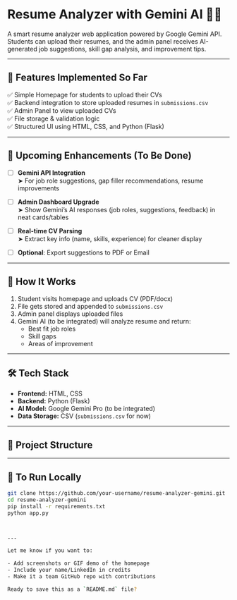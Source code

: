 # Resume Analyzer with Gemini AI 🧠💼

A smart resume analyzer web application powered by Google Gemini API.  
Students can upload their resumes, and the admin panel receives AI-generated job suggestions, skill gap analysis, and improvement tips.

---

## 🔧 Features Implemented So Far

✅ Simple Homepage for students to upload their CVs  
✅ Backend integration to store uploaded resumes in `submissions.csv`  
✅ Admin Panel to view uploaded CVs  
✅ File storage & validation logic  
✅ Structured UI using HTML, CSS, and Python (Flask)

---

## 🧠 Upcoming Enhancements (To Be Done)

- [ ] **Gemini API Integration**  
  ➤ For job role suggestions, gap filler recommendations, resume improvements

- [ ] **Admin Dashboard Upgrade**  
  ➤ Show Gemini’s AI responses (job roles, suggestions, feedback) in neat cards/tables

- [ ] **Real-time CV Parsing**  
  ➤ Extract key info (name, skills, experience) for cleaner display

- [ ] **Optional**: Export suggestions to PDF or Email

---

## 🚀 How It Works

1. Student visits homepage and uploads CV (PDF/docx)
2. File gets stored and appended to `submissions.csv`
3. Admin panel displays uploaded files
4. Gemini AI (to be integrated) will analyze resume and return:
   - Best fit job roles
   - Skill gaps
   - Areas of improvement

---

## 🛠️ Tech Stack

- **Frontend:** HTML, CSS  
- **Backend:** Python (Flask)  
- **AI Model:** Google Gemini Pro (to be integrated)  
- **Data Storage:** CSV (`submissions.csv` for now)

---

## 📁 Project Structure


---

## 🧪 To Run Locally

```bash
git clone https://github.com/your-username/resume-analyzer-gemini.git
cd resume-analyzer-gemini
pip install -r requirements.txt
python app.py



---

Let me know if you want to:

- Add screenshots or GIF demo of the homepage
- Include your name/LinkedIn in credits
- Make it a team GitHub repo with contributions

Ready to save this as a `README.md` file?
